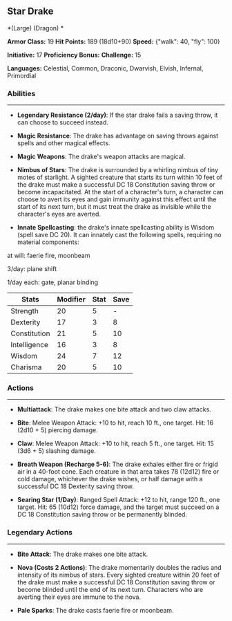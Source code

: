 ## Star Drake
*(Large) (Dragon) *

**Armor Class:** 19
**Hit Points:** 189 (18d10+90)
**Speed:** {"walk": 40, "fly": 100}

**Initiative:** 17
**Proficiency Bonus:**
**Challenge:** 15

**Languages:** Celestial, Common, Draconic, Dwarvish, Elvish, Infernal, Primordial

### Abilities
 --- 
- **Legendary Resistance (2/day)**: If the star drake fails a saving throw, it can choose to succeed instead.

- **Magic Resistance**: The drake has advantage on saving throws against spells and other magical effects.

- **Magic Weapons**: The drake's weapon attacks are magical.

- **Nimbus of Stars**: The drake is surrounded by a whirling nimbus of tiny motes of starlight. A sighted creature that starts its turn within 10 feet of the drake must make a successful DC 18 Constitution saving throw or become incapacitated. At the start of a character's turn, a character can choose to avert its eyes and gain immunity against this effect until the start of its next turn, but it must treat the drake as invisible while the character's eyes are averted.

- **Innate Spellcasting**: the drake's innate spellcasting ability is Wisdom (spell save DC 20). It can innately cast the following spells, requiring no material components:

at will: faerie fire, moonbeam

3/day: plane shift

1/day each: gate, planar binding



| Stats | Modifier | Stat | Save
| ---- | ---- | ---- | ---- |
| Strength | 20 | 5 | - |
| Dexterity | 17 | 3 | 8 |
| Constitution | 21 | 5 | 10 |
| Intelligence | 16 | 3 | 8 |
| Wisdom | 24 | 7 | 12 |
| Charisma | 20 | 5 | 10 |

### Actions
 --- 
- **Multiattack**: The drake makes one bite attack and two claw attacks.

- **Bite**: Melee Weapon Attack: +10 to hit, reach 10 ft., one target. Hit: 16 (2d10 + 5) piercing damage.

- **Claw**: Melee Weapon Attack: +10 to hit, reach 5 ft., one target. Hit: 15 (3d6 + 5) slashing damage.

- **Breath Weapon (Recharge 5-6)**: The drake exhales either fire or frigid air in a 40-foot cone. Each creature in that area takes 78 (12d12) fire or cold damage, whichever the drake wishes, or half damage with a successful DC 18 Dexterity saving throw.

- **Searing Star (1/Day)**: Ranged Spell Attack: +12 to hit, range 120 ft., one target. Hit: 65 (10d12) force damage, and the target must succeed on a DC 18 Constitution saving throw or be permanently blinded.

### Legendary Actions
 --- 
- **Bite Attack**: The drake makes one bite attack.

- **Nova (Costs 2 Actions)**: The drake momentarily doubles the radius and intensity of its nimbus of stars. Every sighted creature within 20 feet of the drake must make a successful DC 18 Constitution saving throw or become blinded until the end of its next turn. Characters who are averting their eyes are immune to the nova.

- **Pale Sparks**: The drake casts faerie fire or moonbeam.

